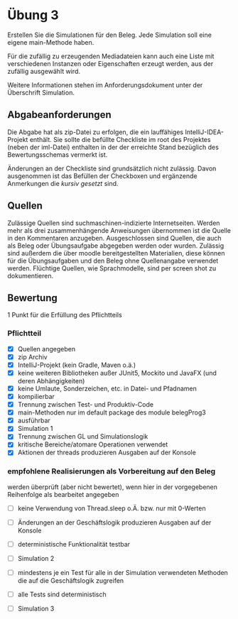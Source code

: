 # Übung 3
Erstellen Sie die Simulationen für den Beleg. Jede Simulation soll eine eigene main-Methode haben.

Für die zufällig zu erzeugenden Mediadateien kann auch eine Liste mit verschiedenen Instanzen oder Eigenschaften erzeugt werden, aus der zufällig ausgewählt wird.

Weitere Informationen stehen im Anforderungsdokument unter der Überschrift Simulation.


## Abgabeanforderungen
Die Abgabe hat als zip-Datei zu erfolgen, die ein lauffähiges IntelliJ-IDEA-Projekt enthält. Sie sollte die befüllte Checkliste im root des Projektes (neben der iml-Datei) enthalten in der der erreichte Stand bezüglich des Bewertungsschemas vermerkt ist.

Änderungen an der Checkliste sind grundsätzlich nicht zulässig. Davon ausgenommen ist das Befüllen der Checkboxen und ergänzende Anmerkungen die _kursiv gesetzt_ sind.

## Quellen
Zulässige Quellen sind suchmaschinen-indizierte Internetseiten. Werden mehr als drei zusammenhängende Anweisungen übernommen ist die Quelle in den Kommentaren anzugeben. Ausgeschlossen sind Quellen, die auch als Beleg oder Übungsaufgabe abgegeben werden oder wurden. Zulässig sind außerdem die über moodle bereitgestellten Materialien, diese können für die Übungsaufgaben und den Beleg ohne Quellenangabe verwendet werden.
Flüchtige Quellen, wie Sprachmodelle, sind per screen shot zu dokumentieren.

## Bewertung
1 Punkt für die Erfüllung des Pflichtteils

### Pflichtteil
- [x] Quellen angegeben
- [x] zip Archiv
- [x] IntelliJ-Projekt (kein Gradle, Maven o.ä.)
- [x] keine weiteren Bibliotheken außer JUnit5, Mockito und JavaFX (und deren Abhängigkeiten)
- [x] keine Umlaute, Sonderzeichen, etc. in Datei- und Pfadnamen
- [x] kompilierbar
- [x] Trennung zwischen Test- und Produktiv-Code
- [x] main-Methoden nur im default package des module belegProg3
- [x] ausführbar
- [x] Simulation 1
- [x] Trennung zwischen GL und Simulationslogik
- [x] kritische Bereiche/atomare Operationen verwendet
- [x] Aktionen der threads produzieren Ausgaben auf der Konsole

### empfohlene Realisierungen als Vorbereitung auf den Beleg
werden überprüft (aber nicht bewertet), wenn hier in der vorgegebenen Reihenfolge als bearbeitet angegeben
- [ ] keine Verwendung von Thread.sleep o.Ä. bzw. nur mit 0-Werten
- [ ] Änderungen an der Geschäftslogik produzieren Ausgaben auf der Konsole
- [ ] deterministische Funktionalität testbar
- [ ] Simulation 2
- [ ] mindestens je ein Test für alle in der Simulation verwendeten Methoden die auf die Geschäftslogik zugreifen
- [ ] alle Tests sind deterministisch
- [ ] Simulation 3

